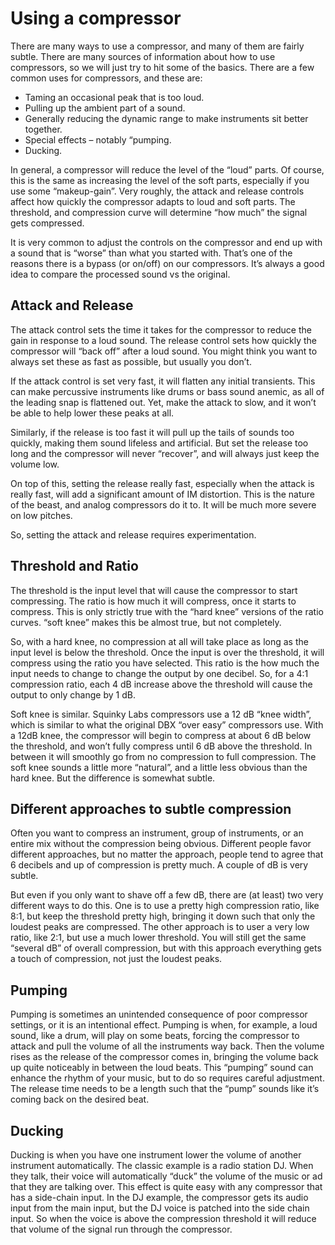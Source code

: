 # Using a compressor

There are many ways to use a compressor, and many of them are fairly subtle. There are many sources of information about how to use compressors, so we will just try to hit some of the basics.
There are a few common uses for compressors, and these are:

* Taming an occasional peak that is too loud.
* Pulling up the ambient part of a sound.
* Generally reducing the dynamic range to make instruments sit better together.
* Special effects – notably “pumping.
* Ducking.

In general, a compressor will reduce the level of the “loud” parts. Of course, this is the same as increasing the level of the soft parts, especially if you use some “makeup-gain”. Very roughly, the attack and release controls affect how quickly the compressor adapts to loud and soft parts. The threshold, and compression curve will determine “how much” the signal gets compressed.

It is very common to adjust the controls on the compressor and end up with a sound that is “worse” than what you started with. That’s one of the reasons there is a bypass (or on/off) on our compressors. It’s always a good idea to compare the processed sound vs the original.

## Attack and Release

The attack control sets the time it takes for the compressor to reduce the gain in response to a loud sound. The release control sets how quickly the compressor will “back off” after a loud sound. You might think you want to always set these as fast as possible, but usually you don’t.

If the attack control is set very fast, it will flatten any initial transients. This can make percussive instruments like drums or bass sound anemic, as all of the leading snap is flattened out. Yet, make the attack to slow, and it won’t be able to help lower these peaks at all.

Similarly, if the release is too fast it will pull up the tails of sounds too quickly, making them sound lifeless and artificial. But set the release too long and the compressor will never “recover”, and will always just keep the volume low.

On top of this, setting the release really fast, especially when the attack is really fast, will add a significant amount of IM distortion. This is the nature of the beast, and analog compressors do it to. It will be much more severe on low pitches.

So, setting the attack and release requires experimentation.

## Threshold and Ratio

The threshold is the input level that will cause the compressor to start compressing. The ratio is how much it will compress, once it starts to compress. This is only strictly true with the “hard knee” versions of the ratio curves. “soft knee” makes this be almost true, but not completely.

So, with a hard knee, no compression at all will take place as long as the input level is below the threshold. Once the input is over the threshold, it will compress using the ratio you have selected. This ratio is the how much the input needs to change to change the output by one decibel. So, for a 4:1 compression ratio, each 4 dB increase above the threshold will cause the output to only change by 1 dB.

Soft knee is similar. Squinky Labs compressors use a 12 dB “knee width”, which is similar to what the original DBX “over easy” compressors use. With a 12dB knee, the compressor will begin to compress at about 6 dB below the threshold, and won’t fully compress until 6 dB above the threshold. In between it will smoothly go from no compression to full compression.
The soft knee sounds a little more “natural”, and a little less obvious than the hard knee. But the difference is somewhat subtle.

## Different approaches to subtle compression

Often you want to compress an instrument, group of instruments, or an entire mix without the compression being obvious. Different people favor different approaches, but no matter the approach, people tend to agree that 6 decibels and up of compression is pretty much. A couple of dB is very subtle.

But even if you only want to shave off a few dB, there are (at least) two very different ways to do this. One is to use a pretty high compression ratio, like 8:1, but keep the threshold pretty high, bringing it down such that only the loudest peaks are compressed. The other approach is to user a very low ratio, like 2:1, but use a much lower threshold. You will still get the same “several dB” of overall compression, but with this approach everything gets a touch of compression, not just the loudest peaks.

## Pumping

Pumping is sometimes an unintended consequence of poor compressor settings, or it is an intentional effect. Pumping is when, for example, a loud sound, like a drum, will play on some beats, forcing the compressor to attack and pull the volume of all the instruments way back. Then the volume rises as the release of the compressor comes in, bringing the volume back up quite noticeably in between the loud beats. This “pumping” sound can enhance the rhythm of your music, but to do so requires careful adjustment. The release time needs to be a length such that the “pump” sounds like it’s coming back on the desired beat.

## Ducking

Ducking is when you have one instrument lower the volume of another instrument automatically. The classic example is a radio station DJ. When they talk, their voice will automatically “duck” the volume of the music or ad that they are talking over. This effect is quite easy with any compressor that has a side-chain input. In the DJ example, the compressor gets its audio input from the main input, but the DJ voice is patched into the side chain input. So when the voice is above the compression threshold it will reduce that volume of the signal run through the compressor.
